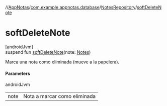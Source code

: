 //[AppNotas](../../../index.md)/[com.example.appnotas.database](../index.md)/[NotesRepository](index.md)/[softDeleteNote](soft-delete-note.md)

# softDeleteNote

[androidJvm]\
suspend fun [softDeleteNote](soft-delete-note.md)(note: [Notes](../-notes/index.md))

Marca una nota como eliminada (mueve a la papelera).

#### Parameters

androidJvm

| | |
|---|---|
| note | Nota a marcar como eliminada |
